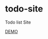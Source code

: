 # todo-site
Todo list Site

<a href='https://farukumarx64.github.io/todo-site/' target='_blank'>DEMO</a>
